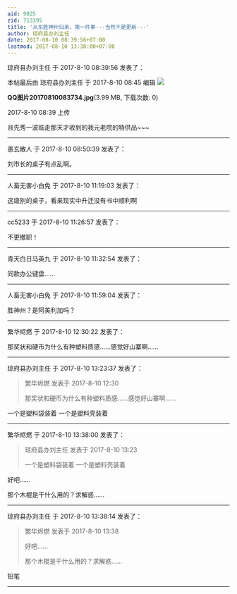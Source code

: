 ```yaml
---
aid: 9025
zid: 713395
title: '从东胜神州归来，第一件事···当然不是更新···'
author: 琼府县办刘主任
date: 2017-08-10 08:39:56+07:00
lastmod: 2017-08-10 13:38:00+07:00
---
```


琼府县办刘主任 于 2017-8-10 08:39:56 发表了：

本帖最后由 琼府县办刘主任 于 2017-8-10 08:45 编辑 ![](https://mirrors.tuna.tsinghua.edu.cn/osdn/lgqm/72877/083911eoyb3pa60ka39ljb.jpg)



**QQ图片20170810083734.jpg**(3.99 MB, 下载次数: 0)



2017-8-10 08:39 上传



且先秀一波临走那天才收到的我元老院的特供品~~~

---------

愚玄散人 于 2017-8-10 08:50:39 发表了：

刘市长的桌子有点乱啊。

---------

人畜无害小白免 于 2017-8-10 11:19:03 发表了：

这级别的桌子，看来现实中升迁没有书中顺利啊

---------

cc5233 于 2017-8-10 11:26:57 发表了：

不更撤职！

---------

青天白日马英九 于 2017-8-10 11:32:54 发表了：

同款办公键盘……

---------

人畜无害小白免 于 2017-8-10 11:59:04 发表了：

胜神州？是阿美利加吗？

---------

繁华烬燃 于 2017-8-10 12:30:22 发表了：

那奖状和硬币为什么有种塑料质感……感觉好山寨啊……

---------

琼府县办刘主任 于 2017-8-10 13:23:37 发表了：

> 繁华烬燃 发表于 2017-8-10 12:30
> 
> 那奖状和硬币为什么有种塑料质感……感觉好山寨啊……



一个是塑料袋装着 一个是塑料壳装着

---------

繁华烬燃 于 2017-8-10 13:38:00 发表了：

> 琼府县办刘主任 发表于 2017-8-10 13:23
> 
> 一个是塑料袋装着 一个是塑料壳装着



好吧……

那个木棍是干什么用的？求解惑……

---------

琼府县办刘主任 于 2017-8-10 13:38:14 发表了：

> 繁华烬燃 发表于 2017-8-10 13:38
> 
> 好吧……
> 
> 那个木棍是干什么用的？求解惑……



铅笔

---------

